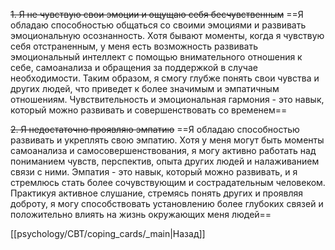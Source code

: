 ~~1. Я не чувствую свои эмоции и ощущаю себя бесчувственным~~
==Я обладаю способностью общаться со своими эмоциями и развивать эмоциональную осознанность. Хотя бывают моменты, когда я чувствую себя отстраненным, у меня есть возможность развивать эмоциональный интеллект с помощью внимательного отношения к себе, самоанализа и обращения за поддержкой в случае необходимости. Таким образом, я смогу глубже понять свои чувства и других людей, что приведет к более значимым и эмпатичным отношениям. Чувствительность и эмоциональная гармония - это навык, который можно развивать и совершенствовать со временем==

~~2. Я недостаточно проявляю эмпатию~~
==Я обладаю способностью развивать и укреплять свою эмпатию. Хотя у меня могут быть моменты самоанализа и самосовершенствования, я могу активно работать над пониманием чувств, перспектив, опыта других людей и налаживанием связи с ними. Эмпатия - это навык, который можно развивать, и я стремлюсь стать более сочувствующим и сострадательным человеком. Практикуя активное слушание, стремясь понять других и проявляя доброту, я могу способствовать установлению более глубоких связей и положительно влиять на жизнь окружающих меня людей==

[[psychology/CBT/coping_cards/_main|Назад]]
